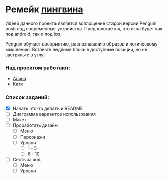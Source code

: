 # Ремейк [пингвина](http://retrospec.sgn.net/games/penguins/ "Heading link")
Идеей данного проекта является воплощение старой версии Penguin push под современные устройства. Предпологается, что игра будет как под android, так и под ios.

Penguin обучает восприятию, распознаванию образов и логическому мышлению. Вставьте ледяные блоки в доступные позиции, но не застряньте в углу!

### Над проектом работают:
- [Алина](https://vk.com/hywerq)
- [Катя](https://vk.com/id222116242)

### Список заданий:

- [x] Начать что-то делать и README
- [ ] Диаграмма вариантов использования
- [ ] Макет
- [ ] Проработать дизайн
    - [ ] Меню
    - [ ] Персонажи
    - [ ] Уровни
      - [ ] 1 - 5 
      - [ ] 6 - 10
- [ ] Сесть за код
    - [ ] Меню
    - [ ] Уровни

